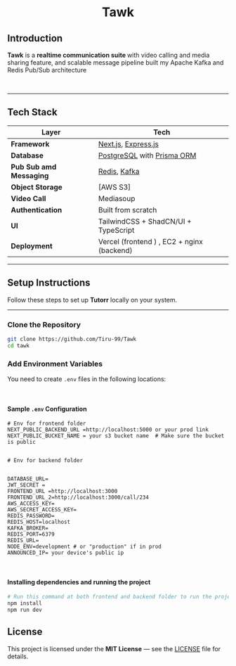 <h1 align="center"> Tawk </h1>

<h2>Introduction</h2>

<p>
  <b>Tawk</b> is a <b>realtime communication suite </b> with video calling and media sharing feature,
  and scalable message pipeline built my Apache Kafka and Redis Pub/Sub architecture
</p>

<br/>


---

##  Tech Stack

| Layer | Tech |
|-------|------|
| **Framework** | [Next.js](https://nextjs.org/), [Express.js](https://expressjs.com/) |
| **Database** | [PostgreSQL](https://www.postgresql.org/) with [Prisma ORM](https://www.prisma.io/) |
| **Pub Sub amd Messaging** | [Redis](https://redis.io/), [Kafka](https://kafka.apache.org/) |
| **Object Storage** | [AWS S3] |
| **Video Call** | Mediasoup |
| **Authentication** | Built from scratch  |
| **UI** | TailwindCSS + ShadCN/UI + TypeScript |
| **Deployment** | Vercel (frontend ) , EC2 + nginx (backend)|

---


<h2> Setup Instructions</h2>

<p>
Follow these steps to set up <b>Tutorr</b> locally on your system.
</p>

---

<h3> Clone the Repository</h3>

```bash
git clone https://github.com/Tiru-99/Tawk
cd tawk
```

<h3>Add Environment Variables</h3> <p> You need to create <code>.env</code> files in the following locations: </p>


<br/> 
<h4>Sample <code>.env</code> Configuration</h4>

```
# Env for frontend folder 
NEXT_PUBLIC_BACKEND_URL =http://localhost:5000 or your prod link 
NEXT_PUBLIC_BUCKET_NAME = your s3 bucket name  # Make sure the bucket is public 


# Env for backend folder


DATABASE_URL=
JWT_SECRET =
FRONTEND_URL =http://localhost:3000
FRONTEND_URL_2=http://localhost:3000/call/234
AWS_ACCESS_KEY=
AWS_SECRET_ACCESS_KEY=
REDIS_PASSWORD=
REDIS_HOST=localhost
KAFKA_BROKER=
REDIS_PORT=6379
REDIS_URL=
NODE_ENV=development # or "production" if in prod
ANNOUNCED_IP= your device's public ip 
```

<br/>
<h4> Installing dependencies and running the project</h4>

```bash
# Run this command at both frontend and backend folder to run the project
npm install
npm run dev
```

<h2>License</h2>

<p>
This project is licensed under the <b>MIT License</b> — see the <a href="./LICENSE" target="_blank">LICENSE</a> file for details.
</p>













